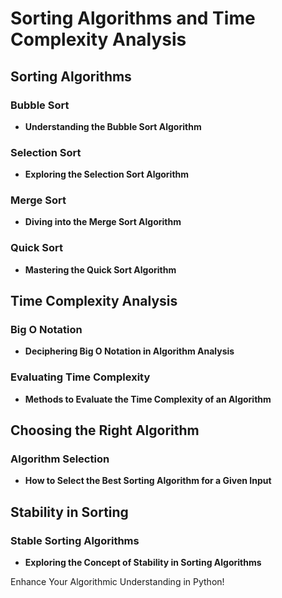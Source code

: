 # Sorting Algorithms and Time Complexity Analysis

## Sorting Algorithms

### Bubble Sort
- **Understanding the Bubble Sort Algorithm**

### Selection Sort
- **Exploring the Selection Sort Algorithm**

### Merge Sort
- **Diving into the Merge Sort Algorithm**

### Quick Sort
- **Mastering the Quick Sort Algorithm**

## Time Complexity Analysis

### Big O Notation
- **Deciphering Big O Notation in Algorithm Analysis**

### Evaluating Time Complexity
- **Methods to Evaluate the Time Complexity of an Algorithm**

## Choosing the Right Algorithm

### Algorithm Selection
- **How to Select the Best Sorting Algorithm for a Given Input**

## Stability in Sorting

### Stable Sorting Algorithms
- **Exploring the Concept of Stability in Sorting Algorithms**

Enhance Your Algorithmic Understanding in Python!

